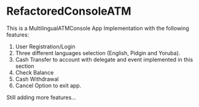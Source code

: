 # RefactoredConsoleATM
This is a MultilingualATMConsole App Implementation with the following features:
1. User Registration/Login
2. Three different languages selection (English, Pidgin and Yoruba).
3. Cash Transfer to account with delegate and event implemented in this section
4. Check Balance
5. Cash Withdrawal
6. Cancel Option to exit app.

Still adding more features...
